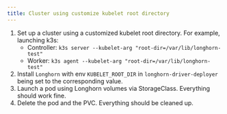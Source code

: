 ```yaml
---
title: Cluster using customize kubelet root directory
---
```


1. Set up a cluster using a customized kubelet root directory.
   For example, launching k3s:
   - Controller: `k3s server --kubelet-arg "root-dir=/var/lib/longhorn-test"`
   - Worker: `k3s agent --kubelet-arg "root-dir=/var/lib/longhorn-test"`
2. Install `Longhorn` with env `KUBELET_ROOT_DIR` in `longhorn-driver-deployer` being set to the corresponding value.
3. Launch a pod using Longhorn volumes via StorageClass. Everything should work fine.
4. Delete the pod and the PVC. Everything should be cleaned up.
